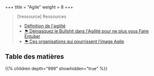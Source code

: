 +++
title = "Agile"
weight = 8
+++

> [!ressource] Ressources
>
> - [Définition de l'agilité](https://jp-lambert.me/la-vraie-nature-de-lagilit%C3%A9-15118e513281)
> - [⚑ Démasquez le Bullshit dans l'Agilité pour ne plus vous Faire Entuber](https://scalastic.io/agility-bullshit/)
> - [⚑ Ces organisations qui pourrissent l’image Agile](https://jp-lambert.me/arr%C3%AAtez-de-critiquer-lagilit%C3%A9-ou-scrum-c51fa20c3844)


## Table des matières
{{% children depth="999" showhidden="true" %}}
